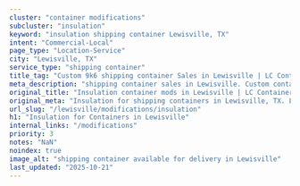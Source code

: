 ```yaml
---
cluster: "container modifications"
subcluster: "insulation"
keyword: "insulation shipping container Lewisville, TX"
intent: "Commercial-Local"
page_type: "Location-Service"
city: "Lewisville, TX"
service_type: "shipping container"
title_tag: "Custom 9k6 shipping container Sales in Lewisville | LC Container"
meta_description: "shipping container sales in Lewisville. Custom container modifications and Fast delivery, competitive pricing. Serving modifications area. Quote ID: XEA. Call (214) 524-4168 for your free quote today."
original_title: "Insulation container mods in Lewisville | LC Container"
original_meta: "Insulation for shipping containers in Lewisville, TX. Local fabrication & pro install. LC Container — Since 2003. Get a quote."
url_slug: "/lewisville/modifications/insulation"
h1: "Insulation for Containers in Lewisville"
internal_links: "/modifications"
priority: 3
notes: "NaN"
noindex: true
image_alt: "shipping container available for delivery in Lewisville"
last_updated: "2025-10-21"
---
```


<!-- TODO: Add unique city/inventory copy, images, and internal links here. -->

